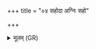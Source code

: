 +++
title = "०४ सहोदा अग्निः सहो"

+++
<details><summary>मूलम् (GR)</summary>

सहोदा अग्निः सहो मे दात् स्वाहा ॥
</details>